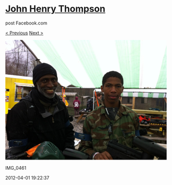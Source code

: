 # [John Henry Thompson](../README.md)
post Facebook.com

[< Previous](2012-04-01-3.md) [Next >](2012-04-01-5.md)

[![](../media/2012-04-01/Paintball-14th-B-day-IMG_0461.jpg)](../README.md)

IMG_0461

2012-04-01 19:22:37
